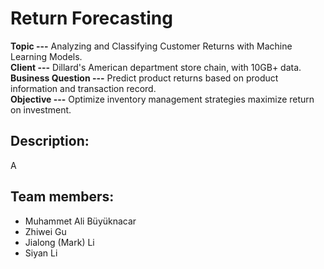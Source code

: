 # Return Forecasting  

**Topic ---** Analyzing and Classifying Customer Returns with Machine Learning Models.  
**Client ---** Dillard's American department store chain, with 10GB+ data.  
**Business Question ---** Predict product returns based on product information and transaction record.  
**Objective ---** Optimize inventory management strategies maximize return on investment.

## Description:
A

## Team members:
* Muhammet Ali Büyüknacar
* Zhiwei Gu
* Jialong (Mark) Li
* Siyan Li

